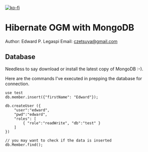 [![ko-fi](https://www.ko-fi.com/img/githubbutton_sm.svg)](https://ko-fi.com/S6S0YXPX)

# Hibernate OGM with MongoDB

Author: Edward P. Legaspi
Email: czetsuya@gmail.com

## Database

Needless to say download or install the latest copy of MongoDB :-).

Here are the commands I've executed in prepping the database for connection.

```ssh
use test
db.member.insert({"firstName": "Edward"});

db.createUser ({
	"user":"edward",
	"pwd":"edward",
	"roles": [
		{ "role":"readWrite", "db":"test" }
	]
})

// you may want to check if the data is inserted
db.Member.find();
```
